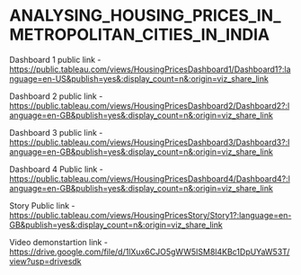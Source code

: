 # ANALYSING_HOUSING_PRICES_IN_METROPOLITAN_CITIES_IN_INDIA


Dashboard 1 public link  - https://public.tableau.com/views/HousingPricesDashboard1/Dashboard1?:language=en-US&publish=yes&:display_count=n&:origin=viz_share_link

Dashboard 2 public link  -  https://public.tableau.com/views/HousingPricesDashboard2/Dashboard2?:language=en-GB&publish=yes&:display_count=n&:origin=viz_share_link

Dashboard 3 public link  - https://public.tableau.com/views/HousingPricesDashboard3/Dashboard3?:language=en-GB&publish=yes&:display_count=n&:origin=viz_share_link

Dashboard 4 Public link  - https://public.tableau.com/views/HousingPricesDashboard4/Dashboard4?:language=en-GB&publish=yes&:display_count=n&:origin=viz_share_link

Story Public link        - https://public.tableau.com/views/HousingPricesStory/Story1?:language=en-GB&publish=yes&:display_count=n&:origin=viz_share_link

Video demonstartion link - https://drive.google.com/file/d/1lXux6CJO5gWW5ISM8l4KBc1DpUYaW53T/view?usp=drivesdk
